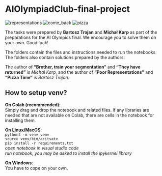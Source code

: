# AIOlympiadClub-final-project

![representations](https://github.com/user-attachments/assets/e25678b7-27e7-4e71-93a5-d37536a5425e)
![come_back](https://github.com/user-attachments/assets/242d3548-e92b-4147-9be8-47de3116855f)
![pizza](https://github.com/user-attachments/assets/62c07d87-3618-45b2-8dce-93ab74dbe9a8)


The tasks were prepared by **Bartosz Trojan** and **Michał Karp** as part of the preparations for the AI Olympics final. We encourage you to solve them on your own. Good luck!

The folders contain the files and instructions needed to run the notebooks. The folders also contain solutions prepared by the authors.

The author of **“Brother, train your segmentation”** and **“They have returned”** is *Michał Karp*, and the author of **“Poor Representations”** and **“Pizza Time”** is *Bartosz Trojan*.

## How to setup venv?

**On Colab (recommended)**:<br>
Simply drag and drop the notebook and related files. If any libraries are needed that are not available on Colab, there are cells in the notebook for installing them.

**On Linux/MacOS**:<br>
`python3 -m venv venv`<br>
`source venv/bin/acitvate`<br>
`pip install -r requirements.txt`<br>
*open notebook in visual studio code*<br>
*run notebook, you may be asked to install the ipykernel library*<br>

**On Windows**:<br>
You have to cope on your own.
